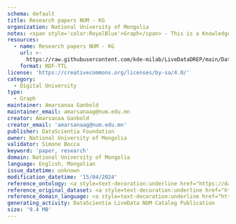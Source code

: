 ```yaml
---
schema: default
title: Research papers NUM - KG
organization: National University of Mongolia
notes: <span style='color:RoyalBlue'>Graph</span> - This is a Knowledge Graph, created by the National University of Mongolia (NUM), that includes information about the research papers published by the National University of Mongolia.
resources:
  - name: Research papers NUM - KG
    url: >-
      https://raw.githubusercontent.com/kde-milab/LiveDataDREP/main/Data%20Resources/peper-conference-kg.ttl
    format: RDF-TTL
license: 'https://creativecommons.org/licenses/by-sa/4.0/'
category:
  - Digital University
type:
  - Graph
maintainer: Amarsanaa Ganbold
maintainer_email: amarsanaag@num.edu.mn
creator: Amarsanaa Ganbold
creator_email: 'amarsanaag@num.edu.mn'
publisher: DataScientia Foundation
owner: National University of Mongolia
validator: Simone Bocca
keyword: 'paper, research'
domain: National University of Mongolia
language: English, Mongolian
issue_datetime: unknown
modification_datetime: '15/04/2024'
reference_ontology: <a style=text-decoration:underline href="https://datascientiafoundation.github.io/LiveDataNUM/datasets/NUM-DU-ontology/">NUM-DU-ontology</a>
reference_original_dataset: <a style=text-decoration:underline href="https://datascientiafoundation.github.io/LiveDataNUM/datasets/papers/">Research papers NUM</a>
reference_domain_language: <a style=text-decoration:underline href="https://datascientiafoundation.github.io/LiveDataNUM/datasets/DU-NUM-language/">Digital University Concepts NUM</a>
generating_activity: DataScientia LiveData NUM Catalog Publication
size: '9.4 MB'
---
```


